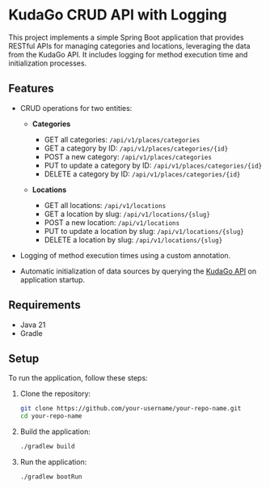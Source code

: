 # KudaGo CRUD API with Logging

This project implements a simple Spring Boot application that provides RESTful APIs for managing categories and locations, leveraging the data from the KudaGo API. It includes logging for method execution time and initialization processes.

## Features

- CRUD operations for two entities:
  - **Categories**
    - GET all categories: `/api/v1/places/categories`
    - GET a category by ID: `/api/v1/places/categories/{id}`
    - POST a new category: `/api/v1/places/categories`
    - PUT to update a category by ID: `/api/v1/places/categories/{id}`
    - DELETE a category by ID: `/api/v1/places/categories/{id}`
  
  - **Locations**
    - GET all locations: `/api/v1/locations`
    - GET a location by slug: `/api/v1/locations/{slug}`
    - POST a new location: `/api/v1/locations`
    - PUT to update a location by slug: `/api/v1/locations/{slug}`
    - DELETE a location by slug: `/api/v1/locations/{slug}`

- Logging of method execution times using a custom annotation.
- Automatic initialization of data sources by querying the [KudaGo API](https://docs.kudago.com/api/#) on application startup.

## Requirements

- Java 21
- Gradle

## Setup

To run the application, follow these steps:

1. Clone the repository:
   ```bash
   git clone https://github.com/your-username/your-repo-name.git
   cd your-repo-name
   ```
2. Build the application:
   ```bash
   ./gradlew build
   ```
3. Run the application:
   ```bash
   ./gradlew bootRun
   ```
